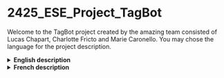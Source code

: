 # 2425_ESE_Project_TagBot
Welcome to the TagBot project created by the amazing team consisted of Lucas Chapart, Charlotte Fricto and Marie Caronello.
You may chose the language for the project description.

<details>
  <summary><strong>English description</strong></summary>  

  ## Introduction
  
  You are currently in the TagBot project (or cat robot), which is part of a class project where each team must design a robot. These robots must be able to play tag together, with a cat and mice, on a table with no edges.
  
  This project involves designing a cat robot which must:
  - Move on a table without edges (without falling off)
  - Be able to change state (cat or mouse)
    - If the robot is a cat, it must be able to catch the mouse
    - If the robot is a mouse, it must be able to escape from the cat
  
  We have several levels of objectives to achieve:
  Level 0: Robot moves + does not fall off the table
  Level 1: Detects another robot and approaches it (cat) or moves away (mouse)
  Level 2: Changes behavior after contact + operates with multiple robots
  Level 3: Capable of self-localization + not affected by obstacles outside the table
  
  ## Microprocessor System
  
  The first 10 sessions are dedicated to creating the PCB, which must be ordered before the All Saints' Day holidays.
  
  Session 1 -> Architectural Diagram / BOM
  Session 2 and 3 -> Annotated Electronic Diagram
  Session 4 -> Corrections to Diagram / Final BOM
  Session 5 -> Placement
  Session 6 -> Corrected Placement
  Session 7 and 8 -> Routing
  Session 9 and 10 -> Routing Corrections, Export
  
  
  # Lidar X4 Driver
  
  The file `X4_driver.c` provides an implementation to interface with the X4 device via UART communication. This driver supports various functionalities, including starting and stopping scans, retrieving device information and status, and processing scan data. The driver uses a protocol defined in the header file `X4_driver.h` and handles responses from the X4 device.
  
  - **STM32 HAL Library** for UART communication.
  - **Standard C Libraries** (string.h, math.h, stdlib.h, stdbool.h).
  
  <details>
    <summary><strong>Header File X4_driver.h</strong></summary>
  
    ## Header File: `X4_driver.h`
  
    ### Macros
  
    - **Command Bytes:**
      - `X4_CMD_START` - Start of a command sequence.
      - `X4_CMD_START_SCAN` - Command to start a scan.
      - `X4_CMD_STOP_SCAN` - Command to stop a scan.
      - `X4_CMD_GET_INFO` - Command to get device information.
      - `X4_CMD_GET_HEALTH` - Command to get device status.
      - `X4_CMD_SOFT_RESTART` - Command for a soft restart.
  
    - **Response Protocol:**
      - `X4_RESPONSE_START_SIGN` - Expected start signature of a response.
      - `X4_RESPONSE_SINGLE_MODE` - Single response mode.
      - `X4_RESPONSE_CONTINUOUS_MODE` - Continuous response mode.
  
    - **Response Sizes:**
      - `X4_RESPONSE_HEADER_SIZE` - Size of the response header.
      - `X4_MAX_RESPONSE_SIZE` - Maximum size of the response content.
      - `X4_SERIAL_NUMBER_SIZE` - Size of the serial number.
      - `X4_SERIAL_FIRMWARE_SIZE` - Size of the firmware version.
  
    ### Structures
  
    - **`X4_ResponseMessage`**
      - Contains fields for parsing the response message, including start signature, response length, mode, type code, and content.
  
    - **`X4_DeviceInfo`**
      - Contains fields for device model, firmware version, hardware version, and serial number.
  
    - **`X4_ScanData`**
      - Contains fields for packet header, packet type, sample count, angles, checksum, and dynamically allocated sample data, distances, and angles.
  
    ### Function Prototypes
  
    - **`void X4_StartScan(void);`**
      - Starts a scan on the X4 device.
  
    - **`void X4_StopScan(void);`**
      - Stops the ongoing scan.
  
    - **`void X4_GetDeviceInfo(void);`**
      - Retrieves information about the device.
  
    - **`void X4_GetHealthStatus(void);`**
      - Retrieves the device's status.
  
    - **`void X4_SoftRestart(void);`**
      - Performs a soft restart of the device.
  
    - **`void X4_HandleResponse(void);`**
      - Handles the response received from the X4 device.
  
    - **`void X4_ParseMessage(const uint8_t *raw_data, X4_ResponseMessage *response);`**
      - Parses a raw message into a structured response.
  
    - **`uint16_t convertBytesToUint16(const uint8_t* byte_array);`**
      - Converts a 2-byte array into a 16-bit unsigned integer.
  
  </details>
  
  <details>
    <summary><strong>Source File: X4_driver.c</strong></summary>
  
    ## Key Functions
  
    - **`static void X4_SendCommand(uint8_t command)`**
      - Sends a command to the X4 device via UART.
  
    - **`void X4_StartScan(void)`**
      - Sends the start scan command and handles the response.
  
    - **`void X4_StopScan(void)`**
      - Sends the stop scan command.
  
    - **`void X4_SoftRestart(void)`**
      - Sends the soft restart command.
  
    - **`void X4_GetDeviceInfo(void)`**
      - Sends the command to get device information and processes the response.
  
    - **`void X4_GetDeviceHealth(void)`**
      - Sends the command to get device status and processes the response.
  
    - **`void X4_HandleDeviceInfoResponse(const X4_ResponseMessage* response)`**
      - Handles and parses the device information response.
  
    - **`void X4_HandleDeviceHealthResponse(const X4_ResponseMessage* response)`**
      - Handles and parses the device status response.
  
    - **`void X4_HandleScanResponse(const X4_ResponseMessage* response)`**
      - Handles and parses the scan data response.
  
    - **`void X4_HandleResponse(void)`**
      - Receives and processes UART data, sending it to the appropriate handler.
  
    - **`void X4_ParseMessage(const uint8_t *raw_data, X4_ResponseMessage *response)`**
      - Parses a raw message into a structured response.
  
    - **`void X4_HandleScanDataDistances(X4_ScanData *scan_data)`**
      - Processes and calculates distances from scan data.
  
    - **`void X4_HandleScanDataAngles(X4_ScanData *scan_data)`**
      - Processes and calculates angles from scan data.
  
    - **`uint16_t calculateXOR(const X4_ScanData *scan_data, size_t packet_length)`**
      - Calculates the XOR of all bytes in the packet, excluding the checksum.
  
    - **`bool verifyCheckCode(const X4_ScanData *scan_data, size_t packet_length)`**
      - Verifies the integrity of the scan data using the checksum.
  
    - **`uint16_t convertBytesToUint16(const uint8_t* byte_array)`**
      - Converts a 2-byte array into a 16-bit unsigned integer.
  </details>
  
  <details>
    <summary><strong>Usage</strong></summary>
    
    1. **Initialization:**
       - Ensure UART is properly initialized and configured in your main application.
  
    2. **Sending Commands:**
       - Use functions like `X4_StartScan()`, `X4_StopScan()`, and `X4_GetDeviceInfo()` to interact with the X4 device.
  
    3. **Handling Responses:**
       - Call `X4_HandleResponse()` to receive and process responses. Implement appropriate handlers for device information, device status, and scan data.
  
    4. **Processing Scan Data:**
       - Use `X4_HandleScanDataDistances()` and `X4_HandleScanDataAngles()` to process scan data and calculate distances and angles.
  </details>
  
  <details>
    <summary><strong>Notes</strong></summary>
    ## Notes
  
    - Ensure that the `HAL_UART_Receive` function is configured with an appropriate timeout and error handling as required by your application.
    - Adjust `X4_MAX_RESPONSE_SIZE` in the header file if necessary based on the expected response size from the device.
  </details>
  
  ## Hardware
  
  Most of the hardware has been specified for us, but we need to find our own method to detect the edges to avoid falling off the table. We would like to use IR sensors for this purpose. The sensor will be placed under the robot and will detect the voltage which determines its distance from the ground. When this signal decreases significantly (i.e., the distance increases), it indicates that we are near an edge. Since it will be placed under the robot, we need a sensor capable of detecting small distances, such as the Sharp GP2Y0A21SK0F sensor.
  
  We also want to add a visible LED to indicate the state of our cat robot.
</details>

<details>
  <summary><strong>French description</strong></summary>
  
  ## Introduction
  
  Vous vous trouvez actuellement dans le projet TagBot (ou chat robot), il s'intègre à un projet de classe ou chaque équipe doit concevoir un robot, ces robots doivent pouvoir jouer au chat ensemble, avec un chat et des souris, sur une table sans bords. 
  
  Ce projet est la conception d'un chat robot il doit:
  - se déplacer sur une table sans bord (sans tomber)
  - pouvoir changer d'état (chat ou souris)
    - si le robot est chat il doit pouvoir attraper la souris
    - si le robot est souris il doit pouvoir échaper au chat
  
  Nous avons plusieurs niveaux d'objectifs à atteindre: 
  Niveau 0 : robot se déplace + ne tombe pas de la table
  Niveau 1 : détecte un robot et s'en rapproche (chat) ou s'en éloigne (souris)
  Niveau 2 : change de comportement après un contact + fonctionne avec plusieurs robots
  Niveau 3 : capable de se localiser + n'est pas affecté par les obstacles hors de la table
  
  ## Systeme à microprocessuers
  
  Les 10 premières séances sont consacrées à la création du PCB que l'on doit commander avant les vacances de Toussaint. 
  
  Séance 1 -> Schéma architectural / BOM
  Séance 2 et 3 -> Schéma électronique annoté
  Séance 4 -> Corrections Schéma / BOM Finale
  Séance 5 -> Placement
  Séance 6 -> Placement corrigé
  Séance 7 et 8 -> Routage
  Séance 9 et 10 -> Corrections Routage, export
  
  
    
  # Pilote Lidar X4
  
  Le fichier `X4_driver.c` fournit une implémentation pour interfacer avec le périphérique X4 via la communication UART. Ce pilote prend en charge diverses fonctionnalités, y compris le démarrage et l'arrêt des analyses, la récupération des informations et de l'état de l'appareil, et le traitement des données d'analyse. Le pilote utilise un protocole défini dans le fichier d'en-tête `X4_driver.h` et gère les réponses du périphérique X4.
  
  - **Bibliothèque STM32 HAL** pour la communication UART.
  - **Bibliothèques C standard** (string.h, math.h, stdlib.h, stdbool.h).
  
  <details>
    <summary><strong>Fichier header X4_driver.h</strong></summary>
  
    ## Fichier d'en-tête : `X4_driver.h`
  
    ### Macros
  
    - **Octets de Commande :**
      - `X4_CMD_START` - Début d'une séquence de commande.
      - `X4_CMD_START_SCAN` - Commande pour démarrer une analyse.
      - `X4_CMD_STOP_SCAN` - Commande pour arrêter une analyse.
      - `X4_CMD_GET_INFO` - Commande pour obtenir des informations sur l'appareil.
      - `X4_CMD_GET_HEALTH` - Commande pour obtenir l'état de l'appareil.
      - `X4_CMD_SOFT_RESTART` - Commande pour effectuer un redémarrage à chaud.
  
    - **Protocole de Réponse :**
      - `X4_RESPONSE_START_SIGN` - Signature de début attendue d'une réponse.
      - `X4_RESPONSE_SINGLE_MODE` - Mode de réponse unique.
      - `X4_RESPONSE_CONTINUOUS_MODE` - Mode de réponse continue.
  
    - **Tailles des Réponses :**
      - `X4_RESPONSE_HEADER_SIZE` - Taille de l'en-tête de réponse.
      - `X4_MAX_RESPONSE_SIZE` - Taille maximale du contenu de la réponse.
      - `X4_SERIAL_NUMBER_SIZE` - Taille du numéro de série.
      - `X4_SERIAL_FIRMWARE_SIZE` - Taille de la version du firmware.
  
    ### Structures
  
    - **`X4_ResponseMessage`**
      - Contient des champs pour l'analyse du message de réponse, y compris la signature de début, la longueur de la réponse, le mode, le code de type et le contenu.
  
    - **`X4_DeviceInfo`**
      - Contient des champs pour le modèle de l'appareil, la version du firmware, la version matérielle et le numéro de série.
  
    - **`X4_ScanData`**
      - Contient des champs pour l'en-tête du paquet, le type de paquet, la quantité d'échantillons, les angles, le code de vérification, et des données échantillons, distances et angles allouées dynamiquement.
  
    ### Prototypes de Fonction
  
    - **`void X4_StartScan(void);`**
      - Démarre une analyse sur le périphérique X4.
  
    - **`void X4_StopScan(void);`**
      - Arrête l'analyse en cours.
  
    - **`void X4_GetDeviceInfo(void);`**
      - Récupère les informations sur l'appareil.
  
    - **`void X4_GetHealthStatus(void);`**
      - Récupère l'état de l'appareil.
  
    - **`void X4_SoftRestart(void);`**
      - Effectue un redémarrage à chaud de l'appareil.
  
    - **`void X4_HandleResponse(void);`**
      - Gère la réponse reçue du périphérique X4.
  
    - **`void X4_ParseMessage(const uint8_t *raw_data, X4_ResponseMessage *response);`**
      - Analyse un message brut en une réponse structurée.
  
    - **`uint16_t convertBytesToUint16(const uint8_t* byte_array);`**
      - Convertit un tableau de 2 octets en un entier non signé de 16 bits.
    
  </details>
  
  <details>
    <summary><strong>Fichier Source : X4_driver.c</strong></summary>
  
    ## Fonctions Clés
  
    - **`static void X4_SendCommand(uint8_t command)`**
      - Envoie une commande au périphérique X4 via UART.
  
    - **`void X4_StartScan(void)`**
      - Envoie la commande de démarrage de l'analyse et gère la réponse.
  
    - **`void X4_StopScan(void)`**
      - Envoie la commande d'arrêt de l'analyse.
  
    - **`void X4_SoftRestart(void)`**
      - Envoie la commande de redémarrage à chaud.
  
    - **`void X4_GetDeviceInfo(void)`**
      - Envoie la commande pour obtenir des informations sur l'appareil et traite la réponse.
  
    - **`void X4_GetDeviceHealth(void)`**
      - Envoie la commande pour obtenir l'état de l'appareil et traite la réponse.
  
    - **`void X4_HandleDeviceInfoResponse(const X4_ResponseMessage* response)`**
      - Gère et analyse la réponse d'information sur l'appareil.
  
    - **`void X4_HandleDeviceHealthResponse(const X4_ResponseMessage* response)`**
      - Gère et analyse la réponse de l'état de l'appareil.
  
    - **`void X4_HandleScanResponse(const X4_ResponseMessage* response)`**
      - Gère et analyse la réponse des données d'analyse.
  
    - **`void X4_HandleResponse(void)`**
      - Reçoit et traite les données UART, les envoie au gestionnaire approprié.
  
    - **`void X4_ParseMessage(const uint8_t *raw_data, X4_ResponseMessage *response)`**
      - Analyse un message brut en une réponse structurée.
  
    - **`void X4_HandleScanDataDistances(X4_ScanData *scan_data)`**
      - Traite et calcule les distances à partir des données d'analyse.
  
    - **`void X4_HandleScanDataAngles(X4_ScanData *scan_data)`**
      - Traite et calcule les angles à partir des données d'analyse.
  
    - **`uint16_t calculateXOR(const X4_ScanData *scan_data, size_t packet_length)`**
      - Calcule le XOR de tous les octets dans le paquet, à l'exception du code de vérification.
  
    - **`bool verifyCheckCode(const X4_ScanData *scan_data, size_t packet_length)`**
      - Vérifie l'intégrité des données d'analyse en utilisant le code de vérification.
  
    - **`uint16_t convertBytesToUint16(const uint8_t* byte_array)`**
      - Convertit un tableau de 2 octets en un entier non signé de 16 bits.
  </details>
  
  <details>
    <summary><strong>Utilisation </strong></summary>
    
    1. **Initialisation :**
       - Assurez-vous que UART est correctement initialisé et configuré dans votre application principale.
  
    2. **Envoi de Commandes :**
       - Utilisez des fonctions telles que `X4_StartScan()`, `X4_StopScan()` et `X4_GetDeviceInfo()` pour interagir avec le périphérique X4.
  
    3. **Gestion des Réponses :**
       - Appelez `X4_HandleResponse()` pour recevoir et traiter les réponses. Implémentez des gestionnaires appropriés pour les informations sur l'appareil, l'état de l'appareil et les données d'analyse.
  
    4. **Traitement des Données d'Analyse :**
       - Utilisez `X4_HandleScanDataDistances()` et `X4_HandleScanDataAngles()` pour traiter les données d'analyse et calculer les distances et les angles.
  </details>
  
  <details>
    <summary><strong>Remarques </strong></summary>
    ## Remarques
  
    - Assurez-vous que la fonction `HAL_UART_Receive` est configurée avec un délai d'attente approprié et une gestion des erreurs selon les besoins de votre application.
    - Ajustez `X4_MAX_RESPONSE_SIZE` dans le fichier d'en-tête si nécessaire en fonction de la taille de réponse attendue du périphérique.
  </details>
  
  ## Le materiel
  
  L'essentiel du materiel nous a été imposé, mais nous devons trouver par nous même le moyen par lequel nous voulons détetecter les bords pour ne pas tomber de la table. 
  Pour cela on aimerait utiliser les capteurs IR ce capteur sera placer sous le robot et recevra donc une tension qui déterminera sa distance par rapport au sol, quand ce signal diminue fortement (donc la distance augmente) cela signifie qu'on est sur un bord. Comme il sera sous le robot il nous faut un capteur qui est capable de detecté des petites distances comme le capteur sharp GP2Y0A21SK0F. 
  
  On aimerai aussi ajouter une led visible qui nous permettrait de savoir quel est l'état de notre robot chat.
</details>
